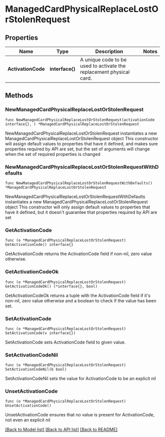 # ManagedCardPhysicalReplaceLostOrStolenRequest

## Properties

Name | Type | Description | Notes
------------ | ------------- | ------------- | -------------
**ActivationCode** | **interface{}** | A unique code to be used to activate the replacement physical card. | 

## Methods

### NewManagedCardPhysicalReplaceLostOrStolenRequest

`func NewManagedCardPhysicalReplaceLostOrStolenRequest(activationCode interface{}, ) *ManagedCardPhysicalReplaceLostOrStolenRequest`

NewManagedCardPhysicalReplaceLostOrStolenRequest instantiates a new ManagedCardPhysicalReplaceLostOrStolenRequest object
This constructor will assign default values to properties that have it defined,
and makes sure properties required by API are set, but the set of arguments
will change when the set of required properties is changed

### NewManagedCardPhysicalReplaceLostOrStolenRequestWithDefaults

`func NewManagedCardPhysicalReplaceLostOrStolenRequestWithDefaults() *ManagedCardPhysicalReplaceLostOrStolenRequest`

NewManagedCardPhysicalReplaceLostOrStolenRequestWithDefaults instantiates a new ManagedCardPhysicalReplaceLostOrStolenRequest object
This constructor will only assign default values to properties that have it defined,
but it doesn't guarantee that properties required by API are set

### GetActivationCode

`func (o *ManagedCardPhysicalReplaceLostOrStolenRequest) GetActivationCode() interface{}`

GetActivationCode returns the ActivationCode field if non-nil, zero value otherwise.

### GetActivationCodeOk

`func (o *ManagedCardPhysicalReplaceLostOrStolenRequest) GetActivationCodeOk() (*interface{}, bool)`

GetActivationCodeOk returns a tuple with the ActivationCode field if it's non-nil, zero value otherwise
and a boolean to check if the value has been set.

### SetActivationCode

`func (o *ManagedCardPhysicalReplaceLostOrStolenRequest) SetActivationCode(v interface{})`

SetActivationCode sets ActivationCode field to given value.


### SetActivationCodeNil

`func (o *ManagedCardPhysicalReplaceLostOrStolenRequest) SetActivationCodeNil(b bool)`

 SetActivationCodeNil sets the value for ActivationCode to be an explicit nil

### UnsetActivationCode
`func (o *ManagedCardPhysicalReplaceLostOrStolenRequest) UnsetActivationCode()`

UnsetActivationCode ensures that no value is present for ActivationCode, not even an explicit nil

[[Back to Model list]](../README.md#documentation-for-models) [[Back to API list]](../README.md#documentation-for-api-endpoints) [[Back to README]](../README.md)



